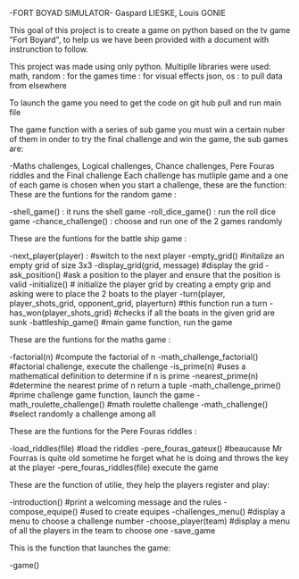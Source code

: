 -FORT BOYAD SIMULATOR-
Gaspard LIESKE, Louis GONIE

This goal of this project is to create a game on python based on the tv game "Fort Boyard", to help us we have been provided with a document with instrunction to follow.

This project was made using only python. Multiplle libraries were used:
math, random : for the games
time : for visual effects
json, os : to pull data from elsewhere

To launch the game you need to get the code on git hub pull and run main file

The game function with a series of sub game you must win a certain nuber of them in onder to try the final challenge and win the game, the sub games are:

-Maths challenges, Logical challenges, Chance challenges, Pere Fouras riddles and the Final challenge
Each challenge has mutliple game and a one of each game is chosen when you start a challenge, these are the function:
These are the funtions for the random game :

-shell_game() : it runs the shell game 
-roll_dice_game() : run the roll dice game
-chance_challenge() : choose and run one of the 2 games randomly

These are the funtions for the battle ship game :

-next_player(player) : #switch to the next player
-empty_grid() #initalize an empty grid of size 3x3
-display_grid(grid, message) #display the grid
-ask_position() #ask a position to the player and ensure that the position is valid
-initialize() # initialize the player grid by creating a empty grip and asking were to place the 2 boats to the player
-turn(player, player_shots_grid, opponent_grid, playerturn) #this function run a turn
-has_won(player_shots_grid) #checks if all the boats in the given grid are sunk
-battleship_game() #main game function, run the game

These are the funtions for the maths game :

-factorial(n) #compute the factorial of n
-math_challenge_factorial() #factorial challenge, execute the challenge
-is_prime(n) #uses a mathematical definition to determine if n is prime
-nearest_prime(n) #determine the nearest prime of n return a tuple
-math_challenge_prime() #prime challenge game function, launch the game
-math_roulette_challenge() #math roulette challenge
-math_challenge() #select randomly a challenge among all

These are the funtions for the Pere Fouras riddles :

-load_riddles(file) #load the riddles 
-pere_fouras_gateux() #beaucause Mr Fourras is quite old sometime he forget what he is doing and throws the key at the player 
-pere_fouras_riddles(file) execute the game

These are the function of utilie, they help the players register and play:

-introduction() #print a welcoming message and the rules
-compose_equipe() #used to create equipes
-challenges_menu() #display a menu to choose a challenge number
-choose_player(team) #display a menu of all the players in the team to choose one
-save_game


This is the function that launches the game:

-game()
